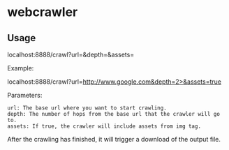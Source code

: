 # webcrawler

## Usage

   localhost:8888/crawl?url=<url>&depth=<depth>&assets=<include asset flag>

Example:

   localhost:8888/crawl?url=http://www.google.com&depth=2>&assets=true

Parameters:

    url: The base url where you want to start crawling.
    depth: The number of hops from the base url that the crawler will go to.
    assets: If true, the crawler will include assets from img tag.

After the crawling has finished, it will trigger a download of the output file.
